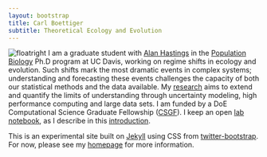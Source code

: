 ```yaml
---
layout: bootstrap
title: Carl Boettiger 
subtitle: Theoretical Ecology and Evolution 
---
```

![floatright](http://www.carlboettiger.info/wp-content/uploads/2010/09/carlboettiger1.jpg)
I am a graduate student with [Alan Hastings](http://two.ucdavis.edu/%7Eme "Alan Hastings") in the
[Population Biology](http://www-eve.ucdavis.edu/eve/pbg/) Ph.D program
at UC Davis, working on regime shifts in ecology and evolution. Such
shifts mark the most dramatic events in complex systems; understanding
and forecasting these events challenges the capacity of both our
statistical methods and the data available. My
[research](http://www.carlboettiger.info/research) aims to extend and
quantify the limits of understanding through uncertainty modeling, high
performance computing and large data sets. I am funded by a DoE
Computational Science Graduate Fellowship
([CSGF](https://www.krellinst.org/csgf/community/fellows/profile?n=boettiger)).
I keep an open [lab
notebook](http://www.carlboettiger.info/research/lab-notebook), as I
describe in this
[introduction](http://www.carlboettiger.info/archives/211).


This is an experimental site built on [Jekyll](https://github.com/mojombo/jekyll) 
using CSS from [twitter-bootstrap](http://twitter.github.com/bootstrap/).  
For now, please see my [homepage](http://carlboettiger.info)
for more information. 


